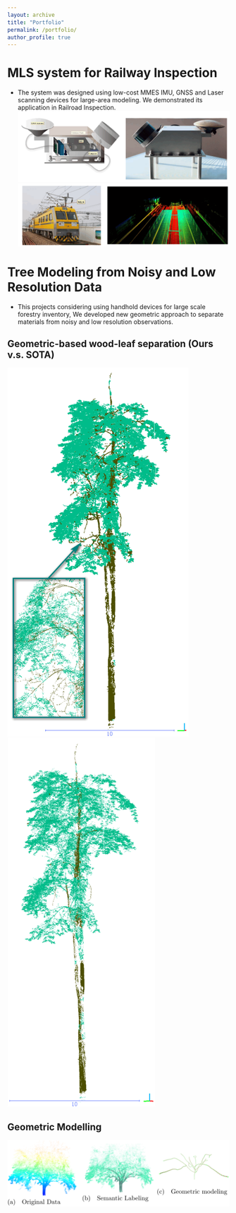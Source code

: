 ```yaml
---
layout: archive
title: "Portfolio"
permalink: /portfolio/
author_profile: true
---
```

# MLS system for Railway Inspection

* The system was designed using low-cost MMES IMU, GNSS and Laser scanning devices for large-area modeling. We demonstrated its application in Railroad Inspection.
![Prototype](../images/projects/2018_1.png)
![Application](../images/projects/2018_2.png)

# Tree Modeling from Noisy and Low Resolution Data

* This projects considering using handhold devices for large scale forestry inventory, We developed new geometric approach to separate materials from noisy and low resolution observations.
## Geometric-based wood-leaf separation (Ours v.s. SOTA)

![Prototype](../images/projects/ID3_1.png)![Prototype](../images/projects/ID3.png) 
## Geometric Modelling
![Prototype](../images/projects/geometric_modelling.png)